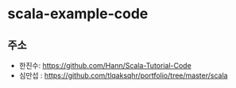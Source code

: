 # scala-example-code

## 주소 ##
- 한진수: https://github.com/Hann/Scala-Tutorial-Code
- 심만섭 : https://github.com/tlqaksqhr/portfolio/tree/master/scala
